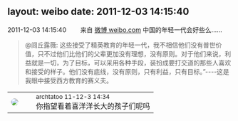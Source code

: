 layout: weibo
date: 2011-12-03 14:15:40
---
<meta name="referrer" content="no-referrer" />

2011-12-03 14:15:40  &nbsp;&nbsp;&nbsp;&nbsp;&nbsp;&nbsp; 来自 <a href="http://weibo.com/" rel="nofollow">微博 weibo.com</a>
中国的年轻一代会好些么……
>  @闾丘露薇: 这些接受了精英教育的年轻一代，我不相信他们没有普世价值，只不过他们比他们的父辈更加没有理想，没有原则。对于他们来说，利益就是一切，为了目标，可以采用各种手段，装扮成要打交道的那些人喜欢和接受的样子。他们没有底线，没有原则，只有利益，只有目标。”----这是我眼中接受西方教育的赛义夫。 ​​​

<table style="width: 100%;">
  <tr>
    <td style="width: 40px;"><img style="border-radius:50%" src="https://tvax2.sinaimg.cn/crop.0.0.512.512.50/4a01d5b6ly8ghqi7eygpqj20e80e875s.jpg?KID=imgbed,tva&Expires=1624464155&ssig=%2BCEhMIVkuO"></td>
    <td colspan="2"><small>archtatoo 11-12-3 14:34</small><br/>你指望看着喜洋洋长大的孩子们呢吗</td>
  </tr>
</table>
